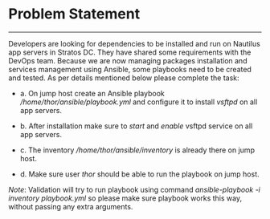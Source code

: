 # Problem Statement

---
Developers are looking for dependencies to be installed and run on Nautilus app servers in Stratos DC. They have shared some requirements with the DevOps team. Because we are now managing packages installation and services management using Ansible, some playbooks need to be created and tested. As per details mentioned below please complete the task:

- a. On jump host create an Ansible playbook _/home/thor/ansible/playbook.yml_ and configure it to install _vsftpd_ on all app servers.

- b. After installation make sure to _start_ and _enable_ vsftpd service on all app servers.

- c. The inventory _/home/thor/ansible/inventory_ is already there on jump host.

- d. Make sure user _thor_ should be able to run the playbook on jump host.

_Note_: Validation will try to run playbook using command _ansible-playbook -i inventory playbook.yml_ so please make sure playbook works this way, without passing any extra arguments.
